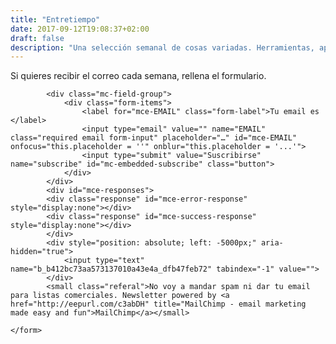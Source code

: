 ```yaml
---
title: "Entretiempo"
date: 2017-09-12T19:08:37+02:00
draft: false
description: "Una selección semanal de cosas variadas. Herramientas, apps, enlaces y objetos relacionados con el diseño y la tecnología que despiertan mi curiosidad."
---
```

<div class="section-description">
	<p>
		Si quieres recibir el correo cada semana, rellena el formulario.
	</p>
</div>

<div id="mc_embed_signup">
	<form action="//ricardofelix.us8.list-manage.com/subscribe/post?u=b412bc73aa573137010a43e4a&amp;id=dfb47feb72" method="post" id="mc-embedded-subscribe-form" name="mc-embedded-subscribe-form" class="validate" target="_blank" novalidate >

			<div class="mc-field-group">
				<div class="form-items">
					<label for="mce-EMAIL" class="form-label">Tu email es </label>
					<input type="email" value="" name="EMAIL" class="required email form-input" placeholder="…" id="mce-EMAIL" onfocus="this.placeholder = ''" onblur="this.placeholder = '...'">
					<input type="submit" value="Suscribirse" name="subscribe" id="mc-embedded-subscribe" class="button">
				</div>
			</div>
			<div id="mce-responses">
			<div class="response" id="mce-error-response" style="display:none"></div>
			<div class="response" id="mce-success-response" style="display:none"></div>
			</div>
			<div style="position: absolute; left: -5000px;" aria-hidden="true">
				<input type="text" name="b_b412bc73aa573137010a43e4a_dfb47feb72" tabindex="-1" value="">
			</div>
			<small class="referal">No voy a mandar spam ni dar tu email para listas comerciales. Newsletter powered by <a href="http://eepurl.com/c3abDH" title="MailChimp - email marketing made easy and fun">MailChimp</a></small>

	</form>
</div>

<script type='text/javascript' src='//s3.amazonaws.com/downloads.mailchimp.com/js/mc-validate.js'></script>
<script type='text/javascript'>
	(function($) {
		window.fnames = new Array(); window.ftypes = new Array();fnames[0]='EMAIL';ftypes[0]='email';fnames[1]='FNAME';ftypes[1]='text';fnames[2]='LNAME';ftypes[2]='text';
		$.extend( $.validator.messages, {
			required: "Campo obligatorio.",
			remote: "Por favor, rellena este campo.",
			email: "Por favor, escribe una dirección de correo válida.",
			url: "Por favor, escribe una URL válida.",
			date: "Por favor, escribe una fecha válida.",
			dateISO: "Por favor, escribe una fecha (ISO) válida.",
			number: "Por favor, escribe un número válido.",
			digits: "Por favor, escribe sólo dígitos.",
			creditcard: "Por favor, escribe un número de tarjeta válido.",
			equalTo: "Por favor, escribe el mismo valor de nuevo.",
			extension: "Por favor, escribe un valor con una extensión aceptada.",
			maxlength: $.validator.format( "Por favor, no escribas más de {0} caracteres." ),
			minlength: $.validator.format( "Por favor, no escribas menos de {0} caracteres." ),
			rangelength: $.validator.format( "Por favor, escribe un valor entre {0} y {1} caracteres." ),
			range: $.validator.format( "Por favor, escribe un valor entre {0} y {1}." ),
			max: $.validator.format( "Por favor, escribe un valor menor o igual a {0}." ),
			min: $.validator.format( "Por favor, escribe un valor mayor o igual a {0}." ),
			nifES: "Por favor, escribe un NIF válido.",
			nieES: "Por favor, escribe un NIE válido.",
			cifES: "Por favor, escribe un CIF válido."
		} );
		}(jQuery));
		var $mcj = jQuery.noConflict(true);
</script>
